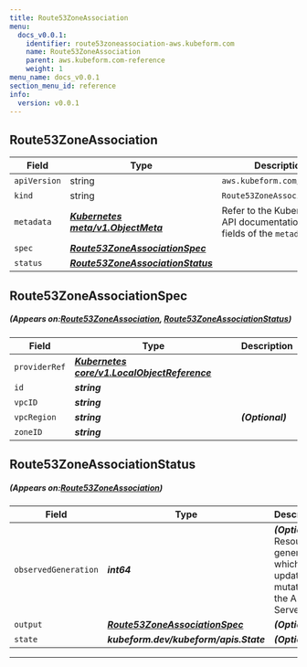 ```yaml
---
title: Route53ZoneAssociation
menu:
  docs_v0.0.1:
    identifier: route53zoneassociation-aws.kubeform.com
    name: Route53ZoneAssociation
    parent: aws.kubeform.com-reference
    weight: 1
menu_name: docs_v0.0.1
section_menu_id: reference
info:
  version: v0.0.1
---
```


## Route53ZoneAssociation
| Field | Type | Description |
| ------ | ----- | ----------- |
| `apiVersion` | string | `aws.kubeform.com/v1alpha1` |
|    `kind` | string | `Route53ZoneAssociation` |
| `metadata` | ***[Kubernetes meta/v1.ObjectMeta](https://kubernetes.io/docs/reference/generated/kubernetes-api/v1.13/#objectmeta-v1-meta)***|Refer to the Kubernetes API documentation for the fields of the `metadata` field.|
| `spec` | ***[Route53ZoneAssociationSpec](#Route53ZoneAssociationSpec)***||
| `status` | ***[Route53ZoneAssociationStatus](#Route53ZoneAssociationStatus)***||
## Route53ZoneAssociationSpec
##### (Appears on:[Route53ZoneAssociation](#Route53ZoneAssociation), [Route53ZoneAssociationStatus](#Route53ZoneAssociationStatus))
| Field | Type | Description |
| ------ | ----- | ----------- |
| `providerRef` | ***[Kubernetes core/v1.LocalObjectReference](https://kubernetes.io/docs/reference/generated/kubernetes-api/v1.13/#localobjectreference-v1-core)***||
| `id` | ***string***||
| `vpcID` | ***string***||
| `vpcRegion` | ***string***| ***(Optional)*** |
| `zoneID` | ***string***||
## Route53ZoneAssociationStatus
##### (Appears on:[Route53ZoneAssociation](#Route53ZoneAssociation))
| Field | Type | Description |
| ------ | ----- | ----------- |
| `observedGeneration` | ***int64***| ***(Optional)*** Resource generation, which is updated on mutation by the API Server.|
| `output` | ***[Route53ZoneAssociationSpec](#Route53ZoneAssociationSpec)***| ***(Optional)*** |
| `state` | ***kubeform.dev/kubeform/apis.State***| ***(Optional)*** |
---
